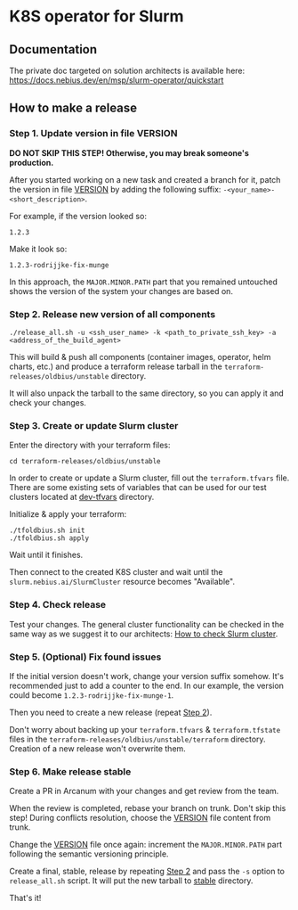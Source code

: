# K8S operator for Slurm

## Documentation
The private doc targeted on solution architects is available here:  https://docs.nebius.dev/en/msp/slurm-operator/quickstart

## How to make a release

### Step 1. Update version in file VERSION

**DO NOT SKIP THIS STEP! Otherwise, you may break someone's production.**

After you started working on a new task and created a branch for it, patch the version in file [VERSION](./VERSION) by
adding the following suffix: `-<your_name>-<short_description>`.

For example, if the version looked so:

```
1.2.3
```

Make it look so:

```
1.2.3-rodrijjke-fix-munge
```

In this approach, the `MAJOR.MINOR.PATH` part that you remained untouched shows the version of the system your changes 
are based on.

### Step 2. Release new version of all components

```shell
./release_all.sh -u <ssh_user_name> -k <path_to_private_ssh_key> -a <address_of_the_build_agent>
```

This will build & push all components (container images, operator, helm charts, etc.) and produce a terraform release 
tarball in the `terraform-releases/oldbius/unstable` directory.

It will also unpack the tarball to the same directory, so you can apply it and check your changes.

### Step 3. Create or update Slurm cluster

Enter the directory with your terraform files:

```shell
cd terraform-releases/oldbius/unstable
```

In order to create or update a Slurm cluster, fill out the `terraform.tfvars` file.
There are some existing sets of variables that can be used for our test clusters located at 
[dev-tfvars](terraform-releases/unstable/dev-tfvars) directory.

Initialize & apply your terraform:

```shell
./tfoldbius.sh init
./tfoldbius.sh apply
```

Wait until it finishes.

Then connect to the created K8S cluster and wait until the `slurm.nebius.ai/SlurmCluster` resource becomes "Available".

### Step 4. Check release

Test your changes. The general cluster functionality can be checked in the same way as we suggest it to our architects:
[How to check Slurm cluster](https://docs.nebius.dev/en/msp/slurm-operator/quickstart#how-to-check-the-created-slurm-cluster).

### Step 5. (Optional) Fix found issues

If the initial version doesn't work, change your version suffix somehow. It's recommended just to add a counter to the 
end. In our example, the version could become `1.2.3-rodrijjke-fix-munge-1`. 

Then you need to create a new release (repeat [Step 2](#step-2-release-new-version-of-all-components)).

Don't worry about backing up your `terraform.tfvars` & `terraform.tfstate` files in the 
`terraform-releases/oldbius/unstable/terraform` directory. Creation of a new release won't overwrite them.

### Step 6. Make release stable

Create a PR in Arcanum with your changes and get review from the team.

When the review is completed, rebase your branch on trunk. Don't skip this step! During conflicts resolution, choose
the [VERSION](./VERSION) file content from trunk.

Change the [VERSION](./VERSION) file once again: increment the `MAJOR.MINOR.PATH` part following the semantic versioning
principle.

Create a final, stable, release by repeating [Step 2](#step-2-release-new-version-of-all-components) and pass the `-s`
option to `release_all.sh` script. It will put the new tarball to [stable](terraform-releases/stable) directory.

That's it!

